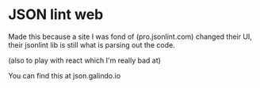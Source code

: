 # JSON lint web

Made this because a site I was fond of (pro.jsonlint.com) changed their UI, their jsonlint lib is still what is parsing out the code.

(also to play with react which I'm really bad at)

You can find this at json.galindo.io
